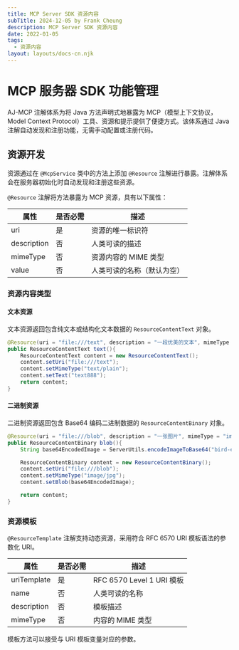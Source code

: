 ```yaml
---
title: MCP Server SDK 资源内容
subTitle: 2024-12-05 by Frank Cheung
description: MCP Server SDK 资源内容
date: 2022-01-05
tags:
  - 资源内容
layout: layouts/docs-cn.njk
---
```

# MCP 服务器 SDK 功能管理

AJ-MCP 注解体系为将 Java 方法声明式地暴露为 MCP（模型上下文协议，Model Context Protocol）工具、资源和提示提供了便捷方式。该体系通过 Java 注解自动发现和注册功能，无需手动配置或注册代码。

## 资源开发

资源通过在 `@McpService` 类中的方法上添加 `@Resource` 注解进行暴露。注解体系会在服务器初始化时自动发现和注册这些资源。

`@Resource` 注解将方法暴露为 MCP 资源，具有以下属性：

| 属性         | 是否必需 | 描述                          |
|--------------|----------|-------------------------------|
| uri          | 是       | 资源的唯一标识符              |
| description  | 否       | 人类可读的描述                |
| mimeType     | 否       | 资源内容的 MIME 类型           |
| value        | 否       | 人类可读的名称（默认为空）     |

### 资源内容类型

#### 文本资源

文本资源返回包含纯文本或结构化文本数据的 `ResourceContentText` 对象。

```java
@Resource(uri = "file:///text", description = "一段优美的文本", mimeType = "text/plain")
public ResourceContentText text(){
    ResourceContentText content = new ResourceContentText();
    content.setUri("file:///text");
    content.setMimeType("text/plain");
    content.setText("text888");
    return content;
}
```

#### 二进制资源

二进制资源返回包含 Base64 编码二进制数据的 `ResourceContentBinary` 对象。

```java
@Resource(uri = "file:///blob", description = "一张图片", mimeType = "image/jpg")
public ResourceContentBinary blob(){
    String base64EncodedImage = ServerUtils.encodeImageToBase64("bird-eye.jpg");

    ResourceContentBinary content = new ResourceContentBinary();
    content.setUri("file:///blob");
    content.setMimeType("image/jpg");
    content.setBlob(base64EncodedImage);

    return content;
}
```

### 资源模板

`@ResourceTemplate` 注解支持动态资源，采用符合 RFC 6570 URI 模板语法的参数化 URI。

| 属性         | 是否必需 | 描述                          |
|--------------|----------|-------------------------------|
| uriTemplate  | 是       | RFC 6570 Level 1 URI 模板     |
| name         | 否       | 人类可读的名称                |
| description  | 否       | 模板描述                      |
| mimeType     | 否       | 内容的 MIME 类型              |

模板方法可以接受与 URI 模板变量对应的参数。

